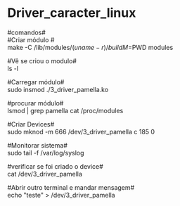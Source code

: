 # Driver_caracter_linux

#comandos#     
#Criar módulo #   
make -C /lib/modules/$(uname -r)/build M=$PWD modules

#Vê se criou o modulo#    
ls -l

#Carregar módulo#   
sudo insmod ./3_driver_pamella.ko

#procurar módulo#   
lsmod | grep pamella
cat /proc/modules

#Criar Devices#   
sudo mknod -m 666 /dev/3_driver_pamella c 185 0

#Monitorar sistema#   
sudo tail -f /var/log/syslog

#verificar se foi criado o device#    
cat /dev/3_driver_pamella

#Abrir outro terminal e mandar mensagem#    
echo "teste" > /dev/3_driver_pamella
